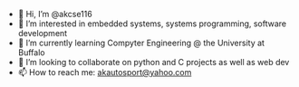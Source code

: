 - 👋 Hi, I’m @akcse116
- 👀 I’m interested in embedded systems, systems programming, software development
- 🌱 I’m currently learning Compyter Engineering @ the University at Buffalo
- 💞️ I’m looking to collaborate on python and C projects as well as web dev
- 📫 How to reach me: akautosport@yahoo.com

<!---
akcse116/akcse116 is a ✨ special ✨ repository because its `README.md` (this file) appears on your GitHub profile.
You can click the Preview link to take a look at your changes.
--->
